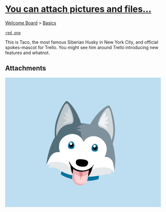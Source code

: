 # [You can attach pictures and files...](https://trello.com/c/kXPi0va2/4-you-can-attach-pictures-and-files)

[Welcome Board](../README.md) > [Basics](README.md)

[`red one`](../Labels/red_one.md)

This is Taco, the most famous Siberian Husky in New York City, and official spokes-mascot for Trello. You might see him around Trello introducing new features and whatnot.



## Attachments

![taco.png](../../Attachments/Welcome_Board/You_can_attach_pictures_and_files/taco.png)